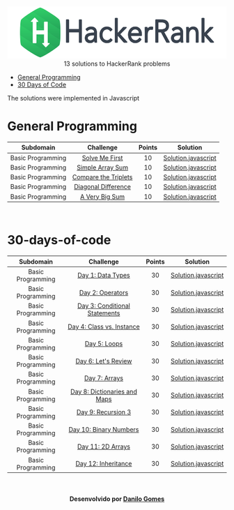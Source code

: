 <p align="center">
    <a href="https://www.hackerrank.com/dan_tls">
        <img height=120 src="https://github.com/dantls/training-hacker-rank/blob/main/Assets/logo_wordmark-f5c5eb61ab0a154c3ed9eda24d0b9e31.svg">
    </a>
    <br>13 solutions to HackerRank problems
</p>

* [General Programming](#general-programming)
* [30 Days of Code](#30-days-of-code)

The solutions were implemented in Javascript

# General Programming

|          Subdomain         |                                                           Challenge                                                          | Points |                                                                                        Solution                                                     |
|:--------------------------:|:----------------------------------------------------------------------------------------------------------------------------:|:------:|:---------------------------------------------------------------------------------------------------------------------------------------------------:|
|     Basic Programming      | [Solve Me First](https://www.hackerrank.com/challenges/solve-me-first)                                                       |   10   | [Solution.javascript](https://github.com/dantls/training-hacker-rank/blob/main/General%20Programming/Ex1-%20Solve%20Me%20First/Solution.js)         |
|     Basic Programming      | [Simple Array Sum](https://www.hackerrank.com/challenges/simple-array-sum)                                                   |   10   | [Solution.javascript](https://github.com/dantls/training-hacker-rank/blob/main/General%20Programming/Ex2-%20Simple%20Array%20Sum/Solution.js)       |
|     Basic Programming      | [Compare the Triplets](https://www.hackerrank.com/challenges/compare-the-triplets)                                           |   10   | [Solution.javascript](https://github.com/dantls/training-hacker-rank/blob/main/General%20Programming/Ex3-%20Compare%20the%20Triplets/Solution.js)   |
|     Basic Programming      | [Diagonal Difference](https://www.hackerrank.com/challenges/diagonal-difference)                                             |   10   | [Solution.javascript](https://github.com/dantls/training-hacker-rank/blob/main/General%20Programming/Ex5-%20Diagonal%20Difference/Solution.js)      |
|     Basic Programming      | [A Very Big Sum](https://www.hackerrank.com/challenges/a-very-big-sum)                                                       |   10   | [Solution.javascript](https://github.com/dantls/training-hacker-rank/blob/main/General%20Programming/Ex4-%20A%20Very%20Big%20Sum/Solution.js)       |

<br>

# 30-days-of-code

|          Subdomain         |                                                           Challenge                                                          | Points |                                                                                        Solution                                                     |
|:--------------------------:|:----------------------------------------------------------------------------------------------------------------------------:|:------:|:---------------------------------------------------------------------------------------------------------------------------------------------------:|
|     Basic Programming      | [Day 1: Data Types ](https://www.hackerrank.com/challenges/30-data-types/problem)                                                       |   30   | [Solution.javascript](https://github.com/dantls/training-hacker-rank/blob/main/30%20Days%20of%20Code/Day%201%20-%20Data%20Types/Solution.js)         |
|     Basic Programming      | [Day 2: Operators  ](https://www.hackerrank.com/challenges/30-operators/problem)                                                       |   30   | [Solution.javascript](https://github.com/dantls/training-hacker-rank/blob/main/30%20Days%20of%20Code/Day%202%20-%20Operators/Solution.js)         |
|     Basic Programming      | [Day 3: Conditional Statements](https://www.hackerrank.com/challenges/30-conditional-statements/problem)                                                       |   30   | [Solution.javascript](https://github.com/dantls/training-hacker-rank/blob/main/30%20Days%20of%20Code/Day%203%20-%20Intro%20to%20Conditional%20Statements/Solution.js)         |
|     Basic Programming      | [Day 4: Class vs. Instance](https://www.hackerrank.com/challenges/30-class-vs-instance/problem)                                                       |   30   | [Solution.javascript](https://github.com/dantls/training-hacker-rank/blob/main/30%20Days%20of%20Code/Day%204%20-%20Class%20vs.%20Instance/Solution.js)         |
|     Basic Programming      | [Day 5: Loops](https://www.hackerrank.com/challenges/30-loops/problem)                                                       |   30   | [Solution.javascript](https://github.com/dantls/training-hacker-rank/blob/main/30%20Days%20of%20Code/Day%205%20-%20Loops/Solution.js)         |
|     Basic Programming      | [Day 6: Let's Review](https://www.hackerrank.com/challenges/30-review-loop/problem)                                                       |   30   | [Solution.javascript](https://github.com/dantls/training-hacker-rank/blob/main/30%20Days%20of%20Code/Day%206%20-%20Let's%20Review/Solution.js)         |
|     Basic Programming      | [Day 7: Arrays](https://www.hackerrank.com/challenges/30-arrays/problem)                                                       |   30   | [Solution.javascript](https://github.com/dantls/training-hacker-rank/blob/main/30%20Days%20of%20Code/Day%207%20-%20Arrays/Solution.js)         |
|     Basic Programming      | [Day 8: Dictionaries and Maps](https://www.hackerrank.com/challenges/30-dictionaries-and-maps/problem)                                                       |   30   | [Solution.javascript](https://github.com/dantls/training-hacker-rank/blob/main/30%20Days%20of%20Code/Day%208%20-%20Dictionaries%20and%20Maps/Solution.js)         |
|     Basic Programming      | [Day 9: Recursion 3](https://www.hackerrank.com/challenges/30-recursion/problem)                                                       |   30   | [Solution.javascript](https://github.com/dantls/training-hacker-rank/blob/main/30%20Days%20of%20Code/Day%209%20-%20Recursion%203/Solution.js)         |
|     Basic Programming      | [Day 10: Binary Numbers](https://www.hackerrank.com/challenges/30-binary-numbers/problem)                                                       |   30   | [Solution.javascript](https://github.com/dantls/training-hacker-rank/blob/main/30%20Days%20of%20Code/Day%2010%20-%20Binary%20Numbers/Solution.js)         |
|     Basic Programming      | [Day 11: 2D Arrays](https://www.hackerrank.com/challenges/30-2d-arrays/problem)                                                       |   30   | [Solution.javascript](https://github.com/dantls/training-hacker-rank/blob/main/30%20Days%20of%20Code/Day%2011%20-%202D%20Arrays/Solution.js)         |
|     Basic Programming      | [Day 12: Inheritance](https://www.hackerrank.com/challenges/30-inheritance/problem)                                                       |   30   | [Solution.javascript](https://github.com/dantls/training-hacker-rank/blob/main/30%20Days%20of%20Code/Day%2012%20-%20Inheritance/Solution.js)         |




<br>
<h4 align="center">
    Desenvolvido por <a href="https://www.linkedin.com/in/danilo-gomes-394459103/" target="_blank">Danilo Gomes</a>
</h4>
